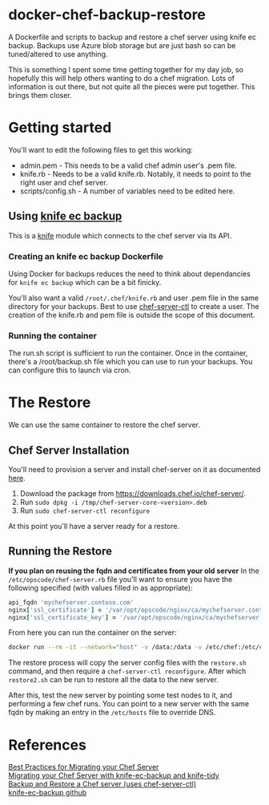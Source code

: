 # docker-chef-backup-restore
A Dockerfile and scripts to backup and restore a chef server using knife ec backup. Backups use Azure blob storage but are just bash so can be tuned/altered to use anything.

This is something I spent some time getting together for my day job, so hopefully this will help others wanting to do a chef migration. Lots of information is out there, but not quite all the pieces were put together. This brings them closer.

# Getting started
You'll want to edit the following files to get this working:
* admin.pem - This needs to be a valid chef admin user's .pem file.
* knife.rb - Needs to be a valid knife.rb. Notably, it needs to point to the right user and chef server.
* scripts/config.sh - A number of variables need to be edited here.

## Using [knife ec backup](https://github.com/chef/knife-ec-backup)
This is a [knife](https://docs.chef.io/knife.html) module which connects to the chef server via its API. 

### Creating an knife ec backup Dockerfile
Using Docker for backups reduces the need to think about dependancies for `knife ec backup` which can be a bit finicky.

You'll also want a valid `/root/.chef/knife.rb` and user .pem file in the same directory for your backups. Best to use [chef-server-ctl](https://docs.chef.io/ctl_chef_server.html) to create a user. The creation of the knife.rb and pem file is outside the scope of this document.

### Running the container
The run.sh script is sufficient to run the container. Once in the container, there's a /root/backup.sh file which you can use to run your backups. You can configure this to launch via cron.

# The Restore

We can use the same container to restore the chef server.

## Chef Server Installation
You'll need to provision a server and install chef-server on it as documented [here](https://docs.chef.io/install_server.html).
1. Download the package from https://downloads.chef.io/chef-server/.
2. Run `sudo dpkg -i /tmp/chef-server-core-<version>.deb`
3. Run `sudo chef-server-ctl reconfigure`

At this point you'll have a server ready for a restore.

## Running the Restore

**If you plan on reusing the fqdn and certificates from your old server**
In the `/etc/opscode/chef-server.rb` file you'll want to ensure you have the following specified (with values filled in as appropriate):
```ruby
api_fqdn 'mychefserver.contoso.com'
nginx['ssl_certificate'] = '/var/opt/opscode/nginx/ca/mychefserver.contoso.com.crt'
nginx['ssl_certificate_key'] = '/var/opt/opscode/nginx/ca/mychefserver.contoso.com.key'
```
From here you can run the container on the server:
```bash
docker run --rm -it --network="host" -v /data:/data -v /etc/chef:/etc/chef -v/etc/opscode/:/etc/opscode -v/var/opt/opscode/nginx/ca:/var/opt/opscode/nginx/ca docker-ec-backup /bin/bash
```

The restore process will copy the server config files with the `restore.sh` command, and then require a `chef-server-ctl reconfigure`. After which `restore2.sh` can be run to restore all the data to the new server.

After this, test the new server by pointing some test nodes to it, and performing a few chef runs. You can point to a new server with the same fqdn by making an entry in the `/etc/hosts` file to override DNS.

# References
[Best Practices for Migrating your Chef Server](https://blog.chef.io/2018/04/06/best-practices-for-migrating-your-chef-server/)  
[Migrating your Chef Server with knife-ec-backup and knife-tidy](https://blog.chef.io/2017/10/16/migrating-chef-server-knife-ec-backup-knife-tidy/)  
[Backup and Restore a Chef server (uses chef-server-ctl)](https://docs.chef.io/server_backup_restore.html)  
[knife-ec-backup github](https://github.com/chef/knife-ec-backup)  